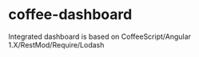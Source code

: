 # coffee-dashboard
Integrated dashboard is based on CoffeeScript/Angular 1.X/RestMod/Require/Lodash
